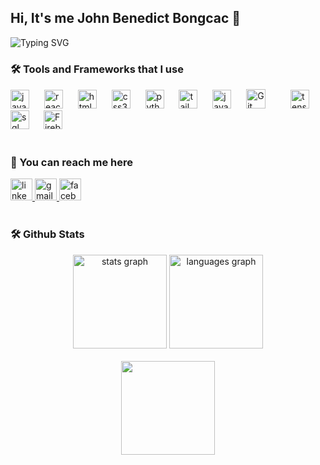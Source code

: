 <h2 align="left">Hi, It's me John Benedict Bongcac 👦</h2>

<p align="left">
  <img src="https://readme-typing-svg.herokuapp.com?font=Fira+Code&size=22&duration=3000&pause=1000&color=36BCF7&left=true&vleft=true&width=600&lines=AI+Enthusiast;Web+Developer" alt="Typing SVG" />
</p>


<p align="left">
<!--   <img src="https://img.shields.io/badge/Role-Fullstack%20Developer-blue?style=for-the-badge&logo=visualstudiocode&logoColor=white" /> -->
<!--   <img src="https://img.shields.io/badge/Focus-Machine--Learning-FF6F00?style=for-the-badge&logo=tensorflow&logoColor=white" /> -->
<!--   <img src="https://img.shields.io/badge/Exploring-AI Tools-D97757?style=for-the-badge&logo=claude&logoColor=white" /> -->
</p>

<p align="left">
<!--   💻 Computer science student with a passion for AI and Machine Learning. -->
</p>

<h3 align="left">🛠️ Tools and Frameworks that I use</h3>

<div align="left">
  <img src="https://cdn.jsdelivr.net/gh/devicons/devicon/icons/javascript/javascript-original.svg" height="30" alt="javascript logo" />
  <img width="16" />
  <img src="https://cdn.jsdelivr.net/gh/devicons/devicon/icons/react/react-original.svg" height="30" alt="react logo" />
  <img width="16" />
  <img src="https://cdn.jsdelivr.net/gh/devicons/devicon/icons/html5/html5-original.svg" height="30" alt="html5 logo" />
  <img width="16" />
  <img src="https://cdn.jsdelivr.net/gh/devicons/devicon/icons/css3/css3-original.svg" height="30" alt="css3 logo" />
  <img width="16" />
  <img src="https://cdn.jsdelivr.net/gh/devicons/devicon/icons/python/python-original.svg" height="30" alt="python logo" />
  <img width="16" />
  <img src="https://cdn.simpleicons.org/tailwindcss/06B6D4" height="30" alt="tailwindcss logo" />
  <img width="16" />
  <img src="https://cdn.jsdelivr.net/gh/devicons/devicon/icons/java/java-original.svg" height="30" alt="java logo" />
  <img width="16" />
  <img 
  src="https://cdn.jsdelivr.net/gh/devicons/devicon/icons/git/git-original.svg" 
  width="31px" 
  alt="Git" 
  style="max-width: 100%; margin-right: 16px;" 
  />
  <img width="16" />
  <img src="https://cdn.jsdelivr.net/gh/devicons/devicon/icons/tensorflow/tensorflow-original.svg" height="30" alt="tensorflow logo" />
  <img width="16" />
  <img src="https://cdn.jsdelivr.net/gh/devicons/devicon/icons/mysql/mysql-original.svg" height="30" alt="sql logo" />
  <img width="15" />
  <img
  src="https://upload.wikimedia.org/wikipedia/commons/thumb/f/fd/Firebase_Logo_%28No_wordmark%29_%282024-%29.svg/640px-Firebase_Logo_%28No_wordmark%29_%282024-%29.svg.png"
  height="30"
  alt="Firebase logo"
/>
<img width="16" />









<!--   <img src="https://cdn.jsdelivr.net/gh/devicons/devicon/icons/figma/figma-original.svg" height="30" alt="figma logo" /> -->
</div>

<br>

<h3 align="left">📧 You can reach me here</h3>

<div align="left">
  <a href="https://www.linkedin.com/in/john-benedict-bongcac-b37668346/" target="_blank">
    <img src="https://img.shields.io/static/v1?message=LinkedIn&logo=linkedin&label=&color=0077B5&logoColor=white&labelColor=&style=for-the-badge" height="35" alt="linkedin logo" />
  </a>
  <a href="mailto:johnbongcacjohn@gmail.com" target="_blank">
    <img src="https://img.shields.io/static/v1?message=Gmail&logo=gmail&label=&color=D14836&logoColor=white&labelColor=&style=for-the-badge" height="35" alt="gmail logo" />
  </a>
  <a href="https://www.facebook.com/profile.php?id=100018147995070" target="_blank">
    <img src="https://img.shields.io/static/v1?message=Facebook&logo=facebook&label=&color=1877F2&logoColor=white&labelColor=&style=for-the-badge" height="35" alt="facebook logo" />
  </a>
</div>

<br>

<h3 align="left">🛠️ Github Stats</h3>

<div align="center">
  <img src="https://github-readme-stats.vercel.app/api?username=joohhhnnnny&hide_title=false&hide_rank=false&show_icons=true&include_all_commits=true&count_private=true&disable_animations=false&theme=dracula&locale=en&hide_border=false" height="150" alt="stats graph"  />
  <img src="https://github-readme-stats.vercel.app/api/top-langs?username=joohhhnnnny&locale=en&hide_title=false&layout=compact&card_width=320&langs_count=5&theme=dracula&hide_border=false" height="150" alt="languages graph"  />
</div>

<br>

<div align="center">
  <img height="150" src="https://media.giphy.com/media/v1.Y2lkPTc5MGI3NjExdXF1dzBmNmhxYWk0cjJ4a2lmcXMzbGtlOHQyamF3bXhoaXRkcjZzMSZlcD12MV9naWZzX3NlYXJjaCZjdD1n/JqmupuTVZYaQX5s094/giphy.gif" />
</div>
